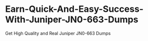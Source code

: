 # Earn-Quick-And-Easy-Success-With-Juniper-JN0-663-Dumps
Get High Quality and Real Juniper JN0-663 Dumps
